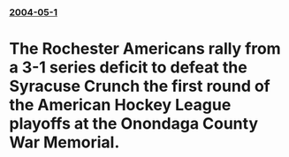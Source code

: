 ### [2004-05-1](/news/2004/05/1/index.md)

#  The Rochester Americans rally from a 3-1 series deficit to defeat the Syracuse Crunch the first round of the American Hockey League playoffs at the Onondaga County War Memorial.



